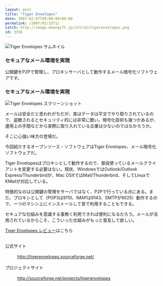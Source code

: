 ```yaml
---
layout: post
title: "Tiger Envelopes"
date: 2007-02-07T09:00:00+09:00
permalink: /2007/02/3371/
catch: http://image.moongift.jp/intro2/tigerenvelopes.png
id: 3356
---
```

 ![Tiger Envelopes サムネイル](http://image.moongift.jp/intro2/tigerenvelopes.t.png "Tiger Envelopes サムネイル")
  

### セキュアなメール環境を実現
  
公開鍵をP2Pで管理し、プロキシサーバとして動作するメール暗号化ソフトウェアです。  
<!--more-->  

### セキュアなメール環境を実現
  

![Tiger Envelopes スクリーンショット](http://image.moongift.jp/intro2/tigerenvelopes.png "Tiger Envelopes スクリーンショット")

  

メールは安全だと思われがちだが、実はデータは平文でやり取りされているので、盗聴されるとセキュリティ的には非常に脆い。暗号化技術も幾つかあるが、運用上の手間などから実際に取り入れている企業は少ないのではなかろうか。

  

そこに心強い味方の登場だ。

  

今回紹介するオープンソース・ソフトウェアはTiger Envelopes、メール暗号化ソフトウェアだ。

  

Tiger Envelopesはプロキシとして動作するので、普段使っているメールクライアントを変更する必要はない。現状、WindowsではOutlook/Outlook Express/Thunderbirdが、Mac OSXではMail/Thunderbird、そしてLinuxでKMailが対応している。

  

特徴的なのは公開鍵の管理をサーバではなく、P2Pで行っている点にある。また、プロキシとして（POP3は9110、IMAPは9143、SMTPが9025）動作するので、一つのマシン上にインストールして皆で利用することもできる。

  

セキュアな仕組みを意識する事無く利用できれば便利になるだろう。メールが活用されているからこそ、こういった仕組みがもっと普及して欲しい。

  

[Tiger Envelopes レビュー](http://oss.moongift.jp/review/i-3371.html)はこちら

  
<dl>
<br><dt>公式サイト</dt>
<br><dd><a href="http://tigerenvelopes.sourceforge.net/" target="_blank">http://tigerenvelopes.sourceforge.net/</a></dd>
<br><dt>プロジェクトサイト</dt>
<br><dd><a href="http://sourceforge.net/projects/tigerenvelopes" target="_blank">http://sourceforge.net/projects/tigerenvelopes</a></dd>
<br>
</dl>